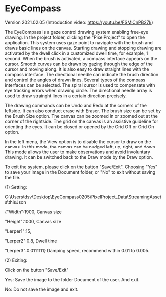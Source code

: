 # EyeCompass 

Version 2021.02.05 (Introduction video: https://youtu.be/FSMlCnPB27k)

The EyeCompass is a gaze control drawing system enabling free-eye drawing. In the project folder, clicking the "PixelProject" to open the application. This system uses gaze point to navigate with the brush and draws basic lines on the canvas. Starting drawing and stopping drawing are activated by the dwell click in a customized dwell time, for example, 1 second. When the brush is activated, a compass interface appears on the cursor. Smooth curves can be drawn by gazing through the edge of the cursor and moving along. It is also easy to draw straight lines with the compass interface. The directional needle can indicate the brush direction and control the angles of drawn lines. Several types of the compass interfaces can be selected. The spiral cursor is used to compensate with eye tracking errors when drawing circle. The directional needle array is used to draw strainght lines in a certain direction precisely. 

The drawing commands can be Undo and Redo at the corners of the leftside. It can also conduct erase with Eraser. The brush size can be set by the Brush Size option. The canvas can be zoomed in or zoomed out at the corner of the rightside. The grid on the canvas is an assistive guideline for orienting the eyes. It can be closed or opened by the Grid Off or Grid On option. 

In the left menu, the View option is to disable the cursor to draw on the canvas. In this mode, the canvas can be nudged left, up, right, and down. This mode allows the user to make observations and avoid involuntary drawing. It can be switched back to the Draw mode by the Draw option. 

To exit the system, please click on the button "Save/Exit". Choosing "Yes" to save your image in the Document folder, or "No" to exit without saving the file. 

(1) Setting:

C:\Users\dsv\Desktop\EyeCompass0205\PixelProject_Data\StreamingAssets\thisJson

{"Width":1900,   Canvas size

"Height":1000,  Canvas size

"Lerper1":15,

"Lerper2":0.8,  Dwell time

"Lerper3":0.0111111}  Damping speed, recommend within 0.01 to 0.005.

(2) Exiting:

Click on the button "Save/Exit"

Yes: Save the image to the folder Document of the user. And exit.

No: Do not save the image and exit.


